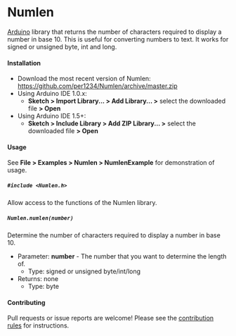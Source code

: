 Numlen
==========

[Arduino](http://arduino.cc) library that returns the number of characters required to display a number in base 10. This is useful for converting numbers to text. It works for signed or unsigned byte, int and long.

#### Installation
- Download the most recent version of Numlen: https://github.com/per1234/Numlen/archive/master.zip
- Using Arduino IDE 1.0.x:
  - **Sketch > Import Library... > Add Library... >** select the downloaded file **> Open**
- Using Arduino IDE 1.5+:
  - **Sketch > Include Library > Add ZIP Library... >** select the downloaded file **> Open**


#### Usage
See **File > Examples > Numlen > NumlenExample** for demonstration of usage.

##### `#include <Numlen.h>`
Allow access to the functions of the Numlen library.

##### `Numlen.numlen(number)`
Determine the number of characters required to display a number in base 10.
- Parameter: **number** - The number that you want to determine the length of.
  - Type: signed or unsigned byte/int/long
- Returns: none
  - Type: byte


#### Contributing
Pull requests or issue reports are welcome! Please see the [contribution rules](https://github.com/per1234/NumLen/blob/master/CONTRIBUTING.md) for instructions.

